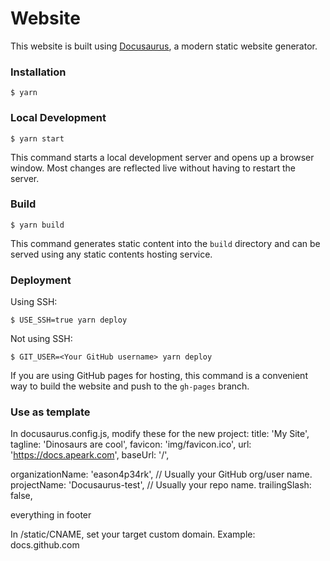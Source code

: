 # Website

This website is built using [Docusaurus](https://docusaurus.io/), a modern static website generator.

### Installation

```
$ yarn
```

### Local Development

```
$ yarn start
```

This command starts a local development server and opens up a browser window. Most changes are reflected live without having to restart the server.

### Build

```
$ yarn build
```

This command generates static content into the `build` directory and can be served using any static contents hosting service.

### Deployment

Using SSH:

```
$ USE_SSH=true yarn deploy
```

Not using SSH:

```
$ GIT_USER=<Your GitHub username> yarn deploy
```

If you are using GitHub pages for hosting, this command is a convenient way to build the website and push to the `gh-pages` branch.

### Use as template

In docusaurus.config.js, modify these for the new project:
  title: 'My Site',
  tagline: 'Dinosaurs are cool',
  favicon: 'img/favicon.ico',
  url: 'https://docs.apeark.com',
  baseUrl: '/',

  organizationName: 'eason4p34rk', // Usually your GitHub org/user name.
  projectName: 'Docusaurus-test', // Usually your repo name.
  trailingSlash: false,

  everything in footer

In /static/CNAME, set your target custom domain.
  Example: docs.github.com
